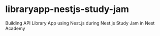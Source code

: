 # libraryapp-nestjs-study-jam
Building API Library App using Nest.js during Nest.js Study Jam in Nest Academy

